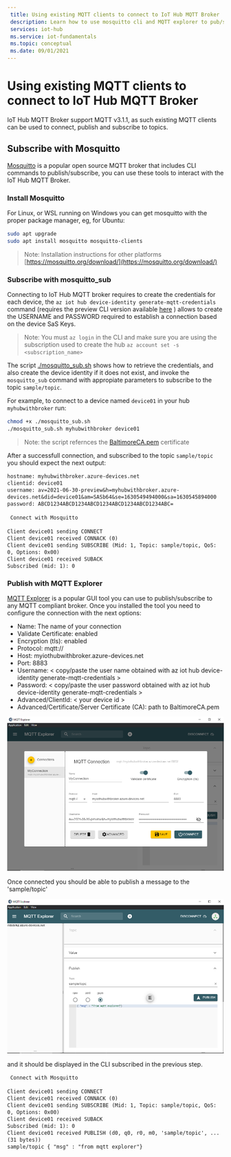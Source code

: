 ```yaml
---
 title: Using existing MQTT clients to connect to IoT Hub MQTT Broker
 description: Learn how to use mosquitto cli and MQTT explorer to pub/sub to the IoT Hub MQTT Broker
 services: iot-hub
 ms.service: iot-fundamentals
 ms.topic: conceptual
 ms.date: 09/01/2021
---
```


# Using existing MQTT clients to connect to IoT Hub MQTT Broker

IoT Hub MQTT Broker support MQTT v3.1.1, as such existing MQTT clients can be used to connect, publish and subscribe to topics.

## Subscribe with Mosquitto

[Mosquitto](https://mosquitto.org/) is a popular open source MQTT broker that includes CLI commands to publish/subscribe, you can use these tools to interact with the IoT Hub MQTT Broker.

### Install Mosquitto

For Linux, or WSL running on Windows you can get mosquitto with the proper package manager, eg, for Ubuntu:

```bash
sudo apt upgrade
sudo apt install mosquitto mosquitto-clients
```

>Note: Installation instructions for other platforms [https://mosquitto.org/download/](https://mosquitto.org/download/)

### Subscribe with mosquitto_sub

Connecting to IoT Hub MQTT broker requires to create the credentials for each device, the `az iot hub device-identity generate-mqtt-credentials` command (requires the preview CLI version available [here](../README.md#prerequisites) ) allows to create the USERNAME and PASSWORD required to establish a connection based on the device SaS Keys.

>Note: You must `az login` in the CLI and make sure you are using the subscription used to create the hub `az account set -s <subscription_name>`

The script [./mosquitto_sub.sh](./mosquitto_sub.sh) shows how to retrieve the credentials, and also create the device identity if it does not exist, and invoke the `mosquitto_sub` command with appropiate parameters to subscribe to the topic `sample/topic`.

For example, to connect to a device named `device01` in your hub `myhubwithbroker` run:

```bash
chmod +x ./mosquitto_sub.sh
./mosquitto_sub.sh myhubwithbroker device01
```
>Note: the script refernces the [BaltimoreCA.pem](./BaltimoreCA.pem) certificate

After a successfull connection, and subscribed to the topic `sample/topic` you should expect the next output:

```text
hostname: myhubwithbroker.azure-devices.net
clientid: device01
username: av=2021-06-30-preview&h=myhubwithbroker.azure-devices.net&did=device01&am=SASb64&se=1630549494000&sa=1630545894000
password: ABCD1234ABCD1234ABCD1234ABCD1234ABCD1234ABC=

 Connect with Mosquitto 

Client device01 sending CONNECT
Client device01 received CONNACK (0)
Client device01 sending SUBSCRIBE (Mid: 1, Topic: sample/topic, QoS: 0, Options: 0x00)
Client device01 received SUBACK
Subscribed (mid: 1): 0
```

### Publish with MQTT Explorer

[MQTT Explorer](https://mqtt-explorer.com/) is a popular GUI tool you can use to publish/subscribe to any MQTT compliant broker. Once you installed the tool you need to configure the connection with the next options:
- Name: The name of your connection
- Validate Certificate: enabled
- Encryption (tls): enabled
- Protocol: mqtt://
- Host: myiothubwithbroker.azure-devices.net
- Port: 8883
- Username: < copy/paste the user name obtained with az iot hub device-identity generate-mqtt-credentials >
- Password: < copy/paste the user password obtained with az iot hub device-identity generate-mqtt-credentials >
- Advanced/ClientId: < your device id >
- Advanced/Certificate/Server Certificate (CA): path to BaltimoreCA.pem

![MQTT Explorer Options](mqttex_options.png)

Once connected you should be able to publish a message to the 'sample/topic' 

![MQTT Explorer Options](mqttex_pub.png)

and it should be displayed in the CLI subscribed in the previous step.
```
 Connect with Mosquitto 

Client device01 sending CONNECT
Client device01 received CONNACK (0)
Client device01 sending SUBSCRIBE (Mid: 1, Topic: sample/topic, QoS: 0, Options: 0x00)
Client device01 received SUBACK
Subscribed (mid: 1): 0
Client device01 received PUBLISH (d0, q0, r0, m0, 'sample/topic', ... (31 bytes))
sample/topic { "msg" : "from mqtt explorer"}
```
